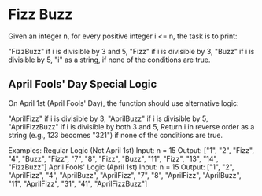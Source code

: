 # Fizz Buzz

Given an integer n, for every positive integer i <= n, the task is to print:

"FizzBuzz" if i is divisible by 3 and 5,
"Fizz" if i is divisible by 3,
"Buzz" if i is divisible by 5,
"i" as a string, if none of the conditions are true.

## April Fools' Day Special Logic

On April 1st (April Fools' Day), the function should use alternative logic:

"AprilFizz" if i is divisible by 3,
"AprilBuzz" if i is divisible by 5,
"AprilFizzBuzz" if i is divisible by both 3 and 5,
Return i in reverse order as a string (e.g., 123 becomes "321") if none of the conditions are true.

Examples:
Regular Logic (Not April 1st)
Input: n = 15
Output: ["1", "2", "Fizz", "4", "Buzz", "Fizz", "7", "8", "Fizz", "Buzz", "11", "Fizz", "13", "14", "FizzBuzz"]
April Fools' Logic (April 1st)
Input: n = 15
Output: ["1", "2", "AprilFizz", "4", "AprilBuzz", "AprilFizz", "7", "8", "AprilFizz", "AprilBuzz", "11", "AprilFizz", "31", "41", "AprilFizzBuzz"]
